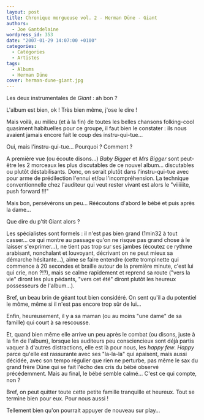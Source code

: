 ```yaml
---
layout: post
title: Chronique morgueuse vol. 2 - Herman Düne - Giant
authors:
  - Joe Gantdelaine
wordpress_id: 353
date: "2007-01-29 14:07:00 +0100"
categories:
  - Catégories
  - Artistes
tags:
  - Albums
  - Herman Düne
cover: herman-dune-giant.jpg
---
```


Les deux instrumentales de *Giant* : ah bon ?

L'album est bien, ok ! Très bien même, j'ose le dire !

Mais voilà, au milieu (et à la fin) de toutes les belles chansons folking-cool
quasiment habituelles pour ce groupe, il faut bien le constater : ils nous
avaient jamais encore fait le coup des instru-qui-tue…

Oui, mais l'instru-qui-tue… Pourquoi ? Comment ?

A première vue (ou écoute disons…) _Baby Bigger_ et _Mrs Bigger_ sont peut-être
les 2 morceaux les plus discutables de ce nouvel album… discutables ou plutôt
déstabilisants. Donc, on serait plutôt dans l'instru-qui-tue avec pour arme de
prédilection l'ennui et/ou l'incompréhension. La technique conventionnelle chez
l'auditeur qui veut rester vivant est alors le "viiiiiite, push forward !!!"

Mais bon, persévérons un peu… Réécoutons d'abord le bébé et puis après la dame…

Que dire du p'tit Giant alors ?

Les spécialistes sont formels : il n'est pas bien grand (1min32 à tout casser…
ce qui montre au passage qu'on ne risque pas grand chose à le laisser
s'exprimer…), ne tient pas trop sur ses jambes (écoutez ce rythme arabisant,
nonchalant et louvoyant, décrivant on ne peut mieux sa démarche hésitante…),
aime se faire entendre (cette trompinette qui commence à 20 secondes et braille
autour de la première minute, c'est lui qui crie, non ?!?), mais se calme
rapidement et reprend sa route ("vers la vie" diront les plus pédants, "vers cet
été" diront plutôt les heureux possesseurs de l'album…).

Bref, un beau brin de géant tout bien considéré. On sent qu'il a du potentiel le
môme, même si il n'est pas encore trop sûr de lui…

Enfin, heureusement, il y a sa maman (ou au moins "une dame" de sa famille) qui
court à sa rescousse.

Et, quand bien même elle arrive un peu après le combat (ou disons, juste à la
fin de l'album), lorsque les auditeurs peu consciencieux sont déjà partis vaquer
à d'autres distractions, elle est là pour nous, les _happy few_. _Happy_ parce
qu'elle est rassurante avec ses "la-la-la" qui apaisent, mais aussi décidée,
avec son tempo régulier que rien ne perturbe, pas même le sax du grand frère
Düne qui se fait l'écho des cris du bébé observé précédemment. Mais au final, le
bébé semble calmé… C'est ce qui compte, non ?

Bref, on peut quitter toute cette petite famille tranquille et heureux. Tout se
termine bien pour eux. Pour nous aussi !

Tellement bien qu'on pourrait appuyer de nouveau sur play…
